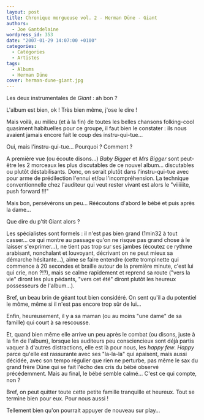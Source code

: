 ```yaml
---
layout: post
title: Chronique morgueuse vol. 2 - Herman Düne - Giant
authors:
  - Joe Gantdelaine
wordpress_id: 353
date: "2007-01-29 14:07:00 +0100"
categories:
  - Catégories
  - Artistes
tags:
  - Albums
  - Herman Düne
cover: herman-dune-giant.jpg
---
```


Les deux instrumentales de *Giant* : ah bon ?

L'album est bien, ok ! Très bien même, j'ose le dire !

Mais voilà, au milieu (et à la fin) de toutes les belles chansons folking-cool
quasiment habituelles pour ce groupe, il faut bien le constater : ils nous
avaient jamais encore fait le coup des instru-qui-tue…

Oui, mais l'instru-qui-tue… Pourquoi ? Comment ?

A première vue (ou écoute disons…) _Baby Bigger_ et _Mrs Bigger_ sont peut-être
les 2 morceaux les plus discutables de ce nouvel album… discutables ou plutôt
déstabilisants. Donc, on serait plutôt dans l'instru-qui-tue avec pour arme de
prédilection l'ennui et/ou l'incompréhension. La technique conventionnelle chez
l'auditeur qui veut rester vivant est alors le "viiiiiite, push forward !!!"

Mais bon, persévérons un peu… Réécoutons d'abord le bébé et puis après la dame…

Que dire du p'tit Giant alors ?

Les spécialistes sont formels : il n'est pas bien grand (1min32 à tout casser…
ce qui montre au passage qu'on ne risque pas grand chose à le laisser
s'exprimer…), ne tient pas trop sur ses jambes (écoutez ce rythme arabisant,
nonchalant et louvoyant, décrivant on ne peut mieux sa démarche hésitante…),
aime se faire entendre (cette trompinette qui commence à 20 secondes et braille
autour de la première minute, c'est lui qui crie, non ?!?), mais se calme
rapidement et reprend sa route ("vers la vie" diront les plus pédants, "vers cet
été" diront plutôt les heureux possesseurs de l'album…).

Bref, un beau brin de géant tout bien considéré. On sent qu'il a du potentiel le
môme, même si il n'est pas encore trop sûr de lui…

Enfin, heureusement, il y a sa maman (ou au moins "une dame" de sa famille) qui
court à sa rescousse.

Et, quand bien même elle arrive un peu après le combat (ou disons, juste à la
fin de l'album), lorsque les auditeurs peu consciencieux sont déjà partis vaquer
à d'autres distractions, elle est là pour nous, les _happy few_. _Happy_ parce
qu'elle est rassurante avec ses "la-la-la" qui apaisent, mais aussi décidée,
avec son tempo régulier que rien ne perturbe, pas même le sax du grand frère
Düne qui se fait l'écho des cris du bébé observé précédemment. Mais au final, le
bébé semble calmé… C'est ce qui compte, non ?

Bref, on peut quitter toute cette petite famille tranquille et heureux. Tout se
termine bien pour eux. Pour nous aussi !

Tellement bien qu'on pourrait appuyer de nouveau sur play…
